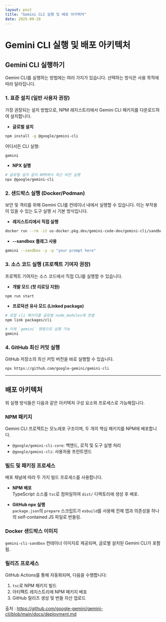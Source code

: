 ```yaml
---
layout: post
title: "Gemini CLI 실행 및 배포 아키텍처"
date: 2025-09-10
---
```

# Gemini CLI 실행 및 배포 아키텍처

## Gemini CLI 실행하기
Gemini CLI를 실행하는 방법에는 여러 가지가 있습니다. 선택하는 방식은 사용 목적에 따라 달라집니다.

### 1. 표준 설치 (일반 사용자 권장)
가장 권장되는 설치 방법으로, NPM 레지스트리에서 Gemini CLI 패키지를 다운로드하여 설치합니다.

- **글로벌 설치**
```bash
npm install -g @google/gemini-cli
```
어디서든 CLI 실행:
```bash
gemini
```

- **NPX 실행**
```bash
# 글로벌 설치 없이 NPM에서 최신 버전 실행
npx @google/gemini-cli
```

### 2. 샌드박스 실행 (Docker/Podman)
보안 및 격리를 위해 Gemini CLI를 컨테이너 내에서 실행할 수 있습니다. 이는 부작용이 있을 수 있는 도구 실행 시 기본 방식입니다.

- **레지스트리에서 직접 실행**
```bash
docker run --rm -it us-docker.pkg.dev/gemini-code-dev/gemini-cli/sandbox:0.1.1
```

- **--sandbox 플래그 사용**
```bash
gemini --sandbox -y -p "your prompt here"
```

### 3. 소스 코드 실행 (프로젝트 기여자 권장)
프로젝트 기여자는 소스 코드에서 직접 CLI를 실행할 수 있습니다.

- **개발 모드 (핫 리로딩 지원)**
```bash
npm run start
```

- **프로덕션 유사 모드 (Linked package)**
```bash
# 로컬 cli 패키지를 글로벌 node_modules에 연결
npm link packages/cli

# 이제 `gemini` 명령으로 실행 가능
gemini
```

### 4. GitHub 최신 커밋 실행
GitHub 저장소의 최신 커밋 버전을 바로 실행할 수 있습니다.

```bash
npx https://github.com/google-gemini/gemini-cli
```

---

## 배포 아키텍처
위 실행 방식들은 다음과 같은 아키텍처 구성 요소와 프로세스로 가능해집니다.

### NPM 패키지
Gemini CLI 프로젝트는 모노레포 구조이며, 두 개의 핵심 패키지를 NPM에 배포합니다.

- `@google/gemini-cli-core`: 백엔드, 로직 및 도구 실행 처리
- `@google/gemini-cli`: 사용자용 프런트엔드

### 빌드 및 패키징 프로세스
배포 채널에 따라 두 가지 빌드 프로세스를 사용합니다.

- **NPM 배포**  
  TypeScript 소스를 `tsc`로 컴파일하여 `dist/` 디렉토리에 생성 후 배포.

- **GitHub npx 실행**  
  `package.json`의 `prepare` 스크립트가 `esbuild`를 사용해 전체 앱과 의존성을 하나의 self-contained JS 파일로 번들링.

### Docker 샌드박스 이미지
`gemini-cli-sandbox` 컨테이너 이미지로 제공되며, 글로벌 설치된 Gemini CLI가 포함됨.

### 릴리즈 프로세스
GitHub Actions를 통해 자동화되며, 다음을 수행합니다:

1. `tsc`로 NPM 패키지 빌드  
2. 아티팩트 레지스트리에 NPM 패키지 배포  
3. GitHub 릴리즈 생성 및 번들 자산 업로드  

출처 : https://github.com/google-gemini/gemini-cli/blob/main/docs/deployment.md

